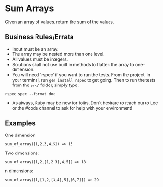 # Sum Arrays

Given an array of values, return the sum of the values.

## Business Rules/Errata

- Input must be an array.
- The array may be nested more than one level.
- All values must be integers.
- Solutions shall not use built in methods to flatten the array to one-dimension.
- You will need 'rspec' if you want to run the tests. From the project, in your terminal, run `gem install rspec` to get going. Then to run the tests from the `src/` folder, simply type:

```
rspec spec --format doc
```
- As always, Ruby may be new for folks. Don't hesitate to reach out to Lee or the #code channel to ask for help with your environment!

## Examples

One dimension:
```
sum_of_array([1,2,3,4,5]) => 15
```

Two dimensions:
```
sum_of_array([1,2,[1,2,3],4,5]) => 18
```

n dimensions: 

```
sum_of_array([1,[1,2,[3,4],5],[6,7]]) => 29
```
